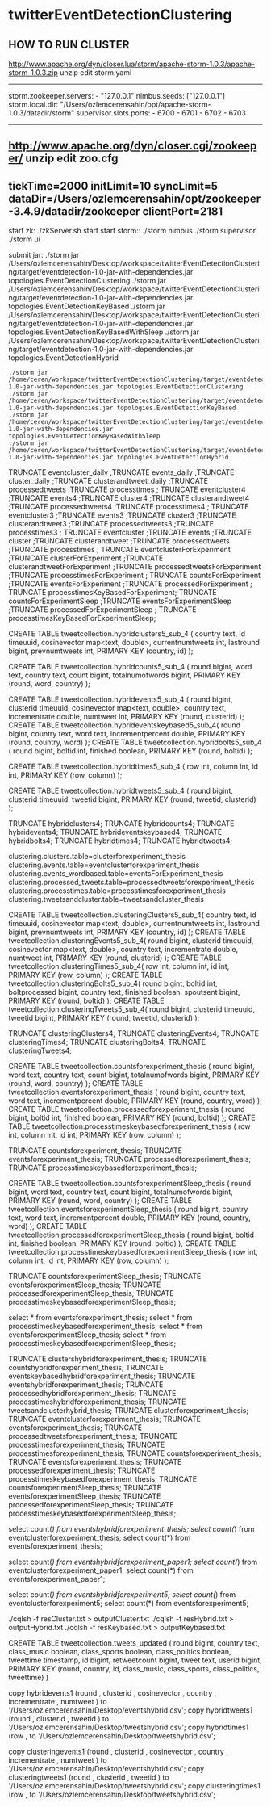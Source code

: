 # twitterEventDetectionClustering


HOW TO RUN CLUSTER
------------------------
http://www.apache.org/dyn/closer.lua/storm/apache-storm-1.0.3/apache-storm-1.0.3.zip
unzip
edit storm.yaml

-----
storm.zookeeper.servers:
    - "127.0.0.1"
nimbus.seeds: ["127.0.0.1"]
storm.local.dir: "/Users/ozlemcerensahin/opt/apache-storm-1.0.3/datadir/storm"
supervisor.slots.ports:
    - 6700
    - 6701
    - 6702
    - 6703

------

http://www.apache.org/dyn/closer.cgi/zookeeper/
unzip
edit zoo.cfg
------
tickTime=2000
initLimit=10
syncLimit=5
dataDir=/Users/ozlemcerensahin/opt/zookeeper-3.4.9/datadir/zookeeper
clientPort=2181
------


start zk: ./zkServer.sh start
start storm::
    ./storm nimbus
    ./storm supervisor
    ./storm ui

submit jar:
    ./storm jar /Users/ozlemcerensahin/Desktop/workspace/twitterEventDetectionClustering/target/eventdetection-1.0-jar-with-dependencies.jar topologies.EventDetectionClustering
    ./storm jar /Users/ozlemcerensahin/Desktop/workspace/twitterEventDetectionClustering/target/eventdetection-1.0-jar-with-dependencies.jar topologies.EventDetectionKeyBased
    ./storm jar /Users/ozlemcerensahin/Desktop/workspace/twitterEventDetectionClustering/target/eventdetection-1.0-jar-with-dependencies.jar topologies.EventDetectionKeyBasedWithSleep
    ./storm jar /Users/ozlemcerensahin/Desktop/workspace/twitterEventDetectionClustering/target/eventdetection-1.0-jar-with-dependencies.jar topologies.EventDetectionHybrid


    ./storm jar /home/ceren/workspace/twitterEventDetectionClustering/target/eventdetection-1.0-jar-with-dependencies.jar topologies.EventDetectionClustering
    ./storm jar /home/ceren/workspace/twitterEventDetectionClustering/target/eventdetection-1.0-jar-with-dependencies.jar topologies.EventDetectionKeyBased
    ./storm jar /home/ceren/workspace/twitterEventDetectionClustering/target/eventdetection-1.0-jar-with-dependencies.jar topologies.EventDetectionKeyBasedWithSleep
    ./storm jar /home/ceren/workspace/twitterEventDetectionClustering/target/eventdetection-1.0-jar-with-dependencies.jar topologies.EventDetectionHybrid





TRUNCATE eventcluster_daily ;TRUNCATE events_daily ;TRUNCATE cluster_daily ;TRUNCATE clusterandtweet_daily ;TRUNCATE processedtweets ;TRUNCATE processtimes ;
TRUNCATE eventcluster4 ;TRUNCATE events4 ;TRUNCATE cluster4 ;TRUNCATE clusterandtweet4 ;TRUNCATE processedtweets4 ;TRUNCATE processtimes4 ;
TRUNCATE eventcluster3 ;TRUNCATE events3 ;TRUNCATE cluster3 ;TRUNCATE clusterandtweet3 ;TRUNCATE processedtweets3 ;TRUNCATE processtimes3 ;
TRUNCATE eventcluster ;TRUNCATE events ;TRUNCATE cluster ;TRUNCATE clusterandtweet ;TRUNCATE processedtweets ;TRUNCATE processtimes ;
TRUNCATE eventclusterForExperiment ;TRUNCATE clusterForExperiment ;TRUNCATE clusterandtweetForExperiment ;TRUNCATE processedtweetsForExperiment ;TRUNCATE processtimesForExperiment ;
TRUNCATE countsForExperiment ;TRUNCATE eventsForExperiment ;TRUNCATE processedForExperiment ; TRUNCATE processtimesKeyBasedForExperiment;
TRUNCATE countsForExperimentSleep ;TRUNCATE eventsForExperimentSleep ;TRUNCATE processedForExperimentSleep ; TRUNCATE processtimesKeyBasedForExperimentSleep;



CREATE TABLE tweetcollection.hybridclusters5_sub_4 (
country text,
id timeuuid,
cosinevector map<text, double>,
currentnumtweets int,
lastround bigint,
prevnumtweets int,
PRIMARY KEY (country, id)
);

CREATE TABLE tweetcollection.hybridcounts5_sub_4 (
round bigint,
word text,
country text,
count bigint,
totalnumofwords bigint,
PRIMARY KEY (round, word, country)
);

CREATE TABLE tweetcollection.hybridevents5_sub_4 (
round bigint,
clusterid timeuuid,
cosinevector map<text, double>,
country text,
incrementrate double,
numtweet int,
PRIMARY KEY (round, clusterid)
);
CREATE TABLE tweetcollection.hybrideventskeybased5_sub_4(
round bigint,
country text,
word text,
incrementpercent double,
PRIMARY KEY (round, country, word)
);
CREATE TABLE tweetcollection.hybridbolts5_sub_4 (
round bigint,
boltid int,
finished boolean,
PRIMARY KEY (round, boltid)
);


CREATE TABLE tweetcollection.hybridtimes5_sub_4 (
row int,
column int,
id int,
PRIMARY KEY (row, column)
);

CREATE TABLE tweetcollection.hybridtweets5_sub_4 (
round bigint,
clusterid timeuuid,
tweetid bigint,
PRIMARY KEY (round, tweetid, clusterid)
);

TRUNCATE hybridclusters4; TRUNCATE hybridcounts4; TRUNCATE hybridevents4; TRUNCATE hybrideventskeybased4; TRUNCATE hybridbolts4; TRUNCATE hybridtimes4; TRUNCATE hybridtweets4;




clustering.clusters.table=clusterforexperiment_thesis
clustering.events.table=eventclusterforexperiment_thesis
clustering.events_wordbased.table=eventsForExperiment_thesis
clustering.processed_tweets.table=processedtweetsforexperiment_thesis
clustering.processtimes.table=processtimesforexperiment_thesis
clustering.tweetsandcluster.table=tweetsandcluster_thesis



CREATE TABLE tweetcollection.clusteringClusters5_sub_4(
country text,
id timeuuid,
cosinevector map<text, double>,
currentnumtweets int,
lastround bigint,
prevnumtweets int,
PRIMARY KEY (country, id)
);
CREATE TABLE tweetcollection.clusteringEvents5_sub_4(
round bigint,
clusterid timeuuid,
cosinevector map<text, double>,
country text,
incrementrate double,
numtweet int,
PRIMARY KEY (round, clusterid)
);
CREATE TABLE tweetcollection.clusteringTimes5_sub_4(
row int,
column int,
id int,
PRIMARY KEY (row, column)
);
CREATE TABLE tweetcollection.clusteringBolts5_sub_4(
round bigint,
boltid int,
boltprocessed bigint,
country text,
finished boolean,
spoutsent bigint,
PRIMARY KEY (round, boltid)
);
CREATE TABLE tweetcollection.clusteringTweets5_sub_4(
round bigint,
clusterid timeuuid,
tweetid bigint,
PRIMARY KEY (round, tweetid, clusterid)
);


TRUNCATE clusteringClusters4; TRUNCATE clusteringEvents4; TRUNCATE clusteringTimes4; TRUNCATE clusteringBolts4; TRUNCATE clusteringTweets4;






CREATE TABLE tweetcollection.countsforexperiment_thesis (
round bigint,
word text,
country text,
count bigint,
totalnumofwords bigint,
PRIMARY KEY (round, word, country)
);
CREATE TABLE tweetcollection.eventsforexperiment_thesis (
round bigint,
country text,
word text,
incrementpercent double,
PRIMARY KEY (round, country, word)
);
CREATE TABLE tweetcollection.processedforexperiment_thesis (
round bigint,
boltid int,
finished boolean,
PRIMARY KEY (round, boltid)
);
CREATE TABLE tweetcollection.processtimeskeybasedforexperiment_thesis (
row int,
column int,
id int,
PRIMARY KEY (row, column)
);


TRUNCATE countsforexperiment_thesis; TRUNCATE eventsforexperiment_thesis; TRUNCATE processedforexperiment_thesis; TRUNCATE processtimeskeybasedforexperiment_thesis;




CREATE TABLE tweetcollection.countsforexperimentSleep_thesis (
round bigint,
word text,
country text,
count bigint,
totalnumofwords bigint,
PRIMARY KEY (round, word, country)
);
CREATE TABLE tweetcollection.eventsforexperimentSleep_thesis (
round bigint,
country text,
word text,
incrementpercent double,
PRIMARY KEY (round, country, word)
);
CREATE TABLE tweetcollection.processedforexperimentSleep_thesis (
round bigint,
boltid int,
finished boolean,
PRIMARY KEY (round, boltid)
);
CREATE TABLE tweetcollection.processtimeskeybasedforexperimentSleep_thesis (
row int,
column int,
id int,
PRIMARY KEY (row, column)
);

TRUNCATE countsforexperimentSleep_thesis; TRUNCATE eventsforexperimentSleep_thesis; TRUNCATE processedforexperimentSleep_thesis; TRUNCATE processtimeskeybasedforexperimentSleep_thesis;




select * from eventsforexperiment_thesis;
select * from processtimeskeybasedforexperiment_thesis;
select * from eventsforexperimentSleep_thesis;
select * from processtimeskeybasedforexperimentSleep_thesis;


TRUNCATE clustershybridforexperiment_thesis; TRUNCATE countshybridforexperiment_thesis; TRUNCATE eventskeybasedhybridforexperiment_thesis; TRUNCATE eventshybridforexperiment_thesis; TRUNCATE processedhybridforexperiment_thesis; TRUNCATE processtimeshybridforexperiment_thesis; TRUNCATE tweetsandclusterhybrid_thesis;
TRUNCATE clusterforexperiment_thesis; TRUNCATE eventclusterforexperiment_thesis; TRUNCATE eventsforexperiment_thesis; TRUNCATE processedtweetsforexperiment_thesis; TRUNCATE processtimesforexperiment_thesis; TRUNCATE processtimesforexperiment_thesis;
TRUNCATE countsforexperiment_thesis; TRUNCATE eventsforexperiment_thesis; TRUNCATE processedforexperiment_thesis; TRUNCATE processtimeskeybasedforexperiment_thesis;
TRUNCATE countsforexperimentSleep_thesis; TRUNCATE eventsforexperimentSleep_thesis; TRUNCATE processedforexperimentSleep_thesis; TRUNCATE processtimeskeybasedforexperimentSleep_thesis;




select count(*) from eventshybridforexperiment_thesis;
select count(*) from eventclusterforexperiment_thesis;
select count(*) from eventsforexperiment_thesis;


select count(*) from eventshybridforexperiment_paper1;
select count(*) from eventclusterforexperiment_paper1;
select count(*) from eventsforexperiment_paper1;

select count(*) from eventshybridforexperiment5;
select count(*) from eventclusterforexperiment5;
select count(*) from eventsforexperiment5;

./cqlsh -f resCluster.txt > outputCluster.txt
./cqlsh -f resHybrid.txt > outputHybrid.txt
./cqlsh -f resKeybased.txt > outputKeybased.txt





CREATE TABLE tweetcollection.tweets_updated (
    round bigint,
    country text,
    class_music boolean,
    class_sports boolean,
    class_politics boolean,
    tweettime timestamp,
    id bigint,
    retweetcount bigint,
    tweet text,
    userid bigint,
    PRIMARY KEY (round, country, id, class_music, class_sports, class_politics, tweettime)
)



copy hybridevents1 (round , clusterid , cosinevector , country , incrementrate , numtweet ) to '/Users/ozlemcerensahin/Desktop/eventshybrid.csv';
copy hybridtweets1 (round , clusterid , tweetid )  to '/Users/ozlemcerensahin/Desktop/tweetshybrid.csv';
copy hybridtimes1 (row ,   to '/Users/ozlemcerensahin/Desktop/tweetshybrid.csv';

copy clusteringevents1 (round , clusterid , cosinevector , country , incrementrate , numtweet ) to '/Users/ozlemcerensahin/Desktop/eventshybrid.csv';
copy clusteringtweets1 (round , clusterid , tweetid )  to '/Users/ozlemcerensahin/Desktop/tweetshybrid.csv';
copy clusteringtimes1 (row ,   to '/Users/ozlemcerensahin/Desktop/tweetshybrid.csv';
